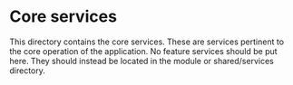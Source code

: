# Core services

This directory contains the core services. These are services pertinent to the core operation of the application. No feature services should be put here. They should instead be located in the module or shared/services directory.
